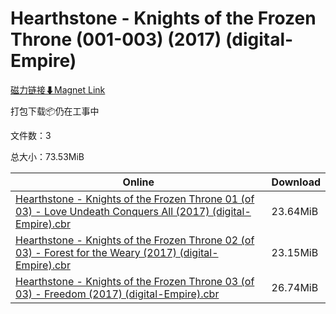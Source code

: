 # Hearthstone - Knights of the Frozen Throne (001-003) (2017) (digital-Empire)

[磁力链接⬇Magnet Link](magnet:?xt=urn:btih:a01e6c05a184414b2ff06064610884b06c0e0b08&dn=Hearthstone%20-%20Knights%20of%20the%20Frozen%20Throne%20%28001-003%29%20%282017%29%20%28digital-Empire%29)

打包下载📦仍在工事中

文件数：3

总大小：73.53MiB

Online | Download
--- | ---
[Hearthstone - Knights of the Frozen Throne 01 (of 03) - Love Undeath Conquers All (2017) (digital-Empire).cbr](https://github.com/alicewish/markdown/blob/master/comic/Hearthstone-Knights-of-Frozen-Throne-01-of-03-Love-Undeath-Conquers-All-2017-digital-Empire-cbr.md) | 23.64MiB
[Hearthstone - Knights of the Frozen Throne 02 (of 03) - Forest for the Weary (2017) (digital-Empire).cbr](https://github.com/alicewish/markdown/blob/master/comic/Hearthstone-Knights-of-Frozen-Throne-02-of-03-Forest-for-Weary-2017-digital-Empire-cbr.md) | 23.15MiB
[Hearthstone - Knights of the Frozen Throne 03 (of 03) - Freedom (2017) (digital-Empire).cbr](https://github.com/alicewish/markdown/blob/master/comic/Hearthstone-Knights-of-Frozen-Throne-03-of-03-Freedom-2017-digital-Empire-cbr.md) | 26.74MiB